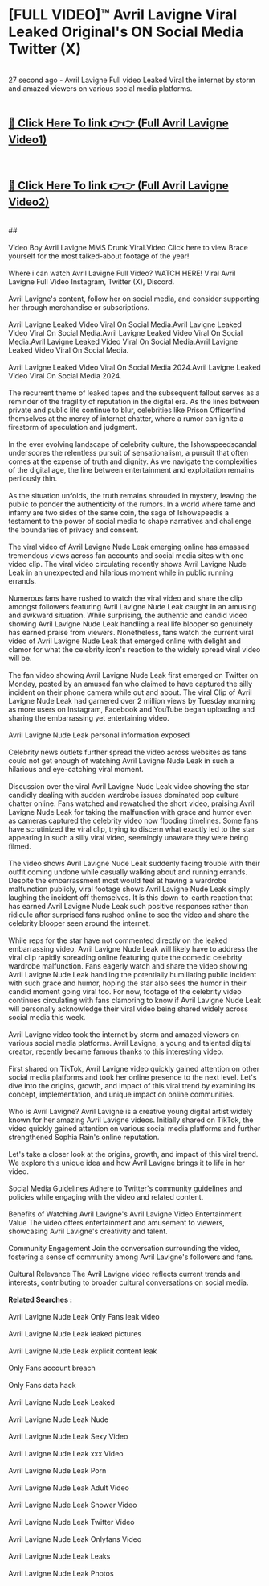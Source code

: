 # [FULL VIDEO]™ Avril Lavigne Viral Leaked Original's ON Social Media Twitter (X) <br>
<br>
27 second ago - Avril Lavigne Full video Leaked Viral the internet by storm and amazed viewers on various social media platforms.<br>

 <br>

##  <a href="https://play.123hd.live?title=Full Avril_Lavigne&ref=git">🔴 Click Here To link 👉👉 (Full Avril Lavigne Video1)</a><br>
  <br>

##  <a href="https://play.123hd.live?title=Full Avril_Lavigne&ref=git">🔴 Click Here To link 👉👉 (Full Avril Lavigne Video2)</a><br>
  <br>
  ##


  <br>

  <br>
Video Boy Avril Lavigne MMS Drunk Viral.Video Click here to view Brace yourself for the most talked-about footage of the year!
<br><br>
Where i can watch Avril Lavigne Full Video? WATCH HERE! Viral Avril Lavigne Full Video Instagram, Twitter (X), Discord.
<br><br>
Avril Lavigne's content, follow her on social media, and consider supporting her through merchandise or subscriptions.
<br><br>
Avril Lavigne Leaked Video Viral On Social Media.Avril Lavigne Leaked Video Viral On Social Media.Avril Lavigne Leaked Video Viral On Social Media.Avril Lavigne Leaked Video Viral On Social Media.Avril Lavigne Leaked Video Viral On Social Media.
<br><br>
Avril Lavigne Leaked Video Viral On Social Media 2024.Avril Lavigne Leaked Video Viral On Social Media 2024.
<br><br>
The recurrent theme of leaked tapes and the subsequent fallout serves as a reminder of the fragility of reputation in the digital era. As the lines between private and public life continue to blur, celebrities like Prison Officerfind themselves at the mercy of internet chatter, where a rumor can ignite a firestorm of speculation and judgment.
<br><br>
In the ever evolving landscape of celebrity culture, the Ishowspeedscandal underscores the relentless pursuit of sensationalism, a pursuit that often comes at the expense of truth and dignity. As we navigate the complexities of the digital age, the line between entertainment and exploitation remains perilously thin.
<br><br>
As the situation unfolds, the truth remains shrouded in mystery, leaving the public to ponder the authenticity of the rumors. In a world where fame and infamy are two sides of the same coin, the saga of Ishowspeedis a testament to the power of social media to shape narratives and challenge the boundaries of privacy and consent.
<br><br>
The viral video of Avril Lavigne Nude Leak emerging online has amassed tremendous views across fan accounts and social media sites with one video clip. The viral video circulating recently shows Avril Lavigne Nude Leak in an unexpected and hilarious moment while in public running errands.
<br><br>
Numerous fans have rushed to watch the viral video and share the clip amongst followers featuring Avril Lavigne Nude Leak caught in an amusing and awkward situation. While surprising, the authentic and candid video showing Avril Lavigne Nude Leak handling a real life blooper so genuinely has earned praise from viewers. Nonetheless, fans watch the current viral video of Avril Lavigne Nude Leak that emerged online with delight and clamor for what the celebrity icon's reaction to the widely spread viral video will be.
<br><br>
The fan video showing Avril Lavigne Nude Leak first emerged on Twitter on Monday, posted by an amused fan who claimed to have captured the silly incident on their phone camera while out and about. The viral Clip of Avril Lavigne Nude Leak had garnered over 2 million views by Tuesday morning as more users on Instagram, Facebook and YouTube began uploading and sharing the embarrassing yet entertaining video.
<br><br>
Avril Lavigne Nude Leak personal information exposed
<br><br>
Celebrity news outlets further spread the video across websites as fans could not get enough of watching Avril Lavigne Nude Leak in such a hilarious and eye-catching viral moment.
<br><br>
Discussion over the viral Avril Lavigne Nude Leak video showing the star candidly dealing with sudden wardrobe issues dominated pop culture chatter online. Fans watched and rewatched the short video, praising Avril Lavigne Nude Leak for taking the malfunction with grace and humor even as cameras captured the celebrity video now flooding timelines. Some fans have scrutinized the viral clip, trying to discern what exactly led to the star appearing in such a silly viral video, seemingly unaware they were being filmed.
<br><br>
The video shows Avril Lavigne Nude Leak suddenly facing trouble with their outfit coming undone while casually walking about and running errands. Despite the embarrassment most would feel at having a wardrobe malfunction publicly, viral footage shows Avril Lavigne Nude Leak simply laughing the incident off themselves. It is this down-to-earth reaction that has earned Avril Lavigne Nude Leak such positive responses rather than ridicule after surprised fans rushed online to see the video and share the celebrity blooper seen around the internet.
<br><br>
While reps for the star have not commented directly on the leaked embarrassing video, Avril Lavigne Nude Leak will likely have to address the viral clip rapidly spreading online featuring quite the comedic celebrity wardrobe malfunction. Fans eagerly watch and share the video showing Avril Lavigne Nude Leak handling the potentially humiliating public incident with such grace and humor, hoping the star also sees the humor in their candid moment going viral too. For now, footage of the celebrity video continues circulating with fans clamoring to know if Avril Lavigne Nude Leak will personally acknowledge their viral video being shared widely across social media this week.
<br><br>
Avril Lavigne video took the internet by storm and amazed viewers on various social media platforms. Avril Lavigne, a young and talented digital creator, recently became famous thanks to this interesting video.
<br><br>
First shared on TikTok, Avril Lavigne video quickly gained attention on other social media platforms and took her online presence to the next level. Let's dive into the origins, growth, and impact of this viral trend by examining its concept, implementation, and unique impact on online communities.
<br><br>
Who is Avril Lavigne? Avril Lavigne is a creative young digital artist widely known for her amazing Avril Lavigne videos. Initially shared on TikTok, the video quickly gained attention on various social media platforms and further strengthened Sophia Rain's online reputation.
<br><br>
Let's take a closer look at the origins, growth, and impact of this viral trend. We explore this unique idea and how Avril Lavigne brings it to life in her video.
<br><br>
Social Media Guidelines Adhere to Twitter's community guidelines and policies while engaging with the video and related content.
<br><br>
Benefits of Watching Avril Lavigne's Avril Lavigne Video Entertainment Value The video offers entertainment and amusement to viewers, showcasing Avril Lavigne's creativity and talent.
<br><br>
Community Engagement Join the conversation surrounding the video, fostering a sense of community among Avril Lavigne's followers and fans.
<br><br>
Cultural Relevance The Avril Lavigne video reflects current trends and interests, contributing to broader cultural conversations on social media.
<br><br>
<strong>Related Searches :</strong>
<br><br>
Avril Lavigne Nude Leak Only Fans leak video
<br><br>
Avril Lavigne Nude Leak leaked pictures
<br><br>
Avril Lavigne Nude Leak explicit content leak
<br><br>
Only Fans account breach
<br><br>
Only Fans data hack
<br><br>
Avril Lavigne Nude Leak Leaked
<br><br>
Avril Lavigne Nude Leak Nude
<br><br>
Avril Lavigne Nude Leak Sexy Video
<br><br>
Avril Lavigne Nude Leak xxx Video
<br><br>
Avril Lavigne Nude Leak Porn
<br><br>
Avril Lavigne Nude Leak Adult Video
<br><br>
Avril Lavigne Nude Leak Shower Video
<br><br>
Avril Lavigne Nude Leak Twitter Video
<br><br>
Avril Lavigne Nude Leak Onlyfans Video
<br><br>
Avril Lavigne Nude Leak Leaks
<br><br>
Avril Lavigne Nude Leak Photos